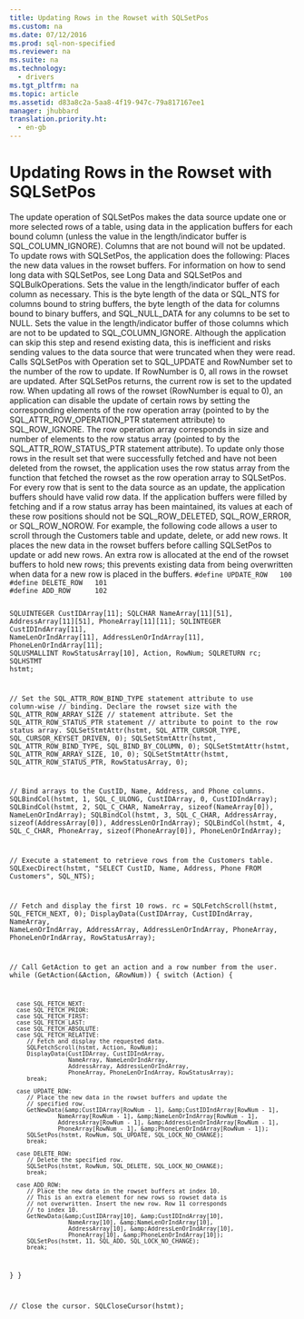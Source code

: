 ```yaml
---
title: Updating Rows in the Rowset with SQLSetPos
ms.custom: na
ms.date: 07/12/2016
ms.prod: sql-non-specified
ms.reviewer: na
ms.suite: na
ms.technology: 
  - drivers
ms.tgt_pltfrm: na
ms.topic: article
ms.assetid: d83a8c2a-5aa8-4f19-947c-79a817167ee1
manager: jhubbard
translation.priority.ht: 
  - en-gb
---
```

# Updating Rows in the Rowset with SQLSetPos
<?xml version="1.0" encoding="utf-8"?>
<developerConceptualDocument xmlns="http://ddue.schemas.microsoft.com/authoring/2003/5" xmlns:xlink="http://www.w3.org/1999/xlink" xmlns:xsi="http://www.w3.org/2001/XMLSchema-instance" xsi:schemaLocation="http://ddue.schemas.microsoft.com/authoring/2003/5 http://dduestorage.blob.core.windows.net/ddueschema/developer.xsd">
  <introduction>
    <para>The update operation of <legacyBold>SQLSetPos</legacyBold> makes the data source update one or more selected rows of a table, using data in the application buffers for each bound column (unless the value in the length/indicator buffer is SQL_COLUMN_IGNORE). Columns that are not bound will not be updated.</para>
    <para>To update rows with <legacyBold>SQLSetPos</legacyBold>, the application does the following:  </para>
    <list class="ordered">
      <listItem>
        <para>Places the new data values in the rowset buffers. For information on how to send long data with <legacyBold>SQLSetPos</legacyBold>, see <legacyLink xlink:href="e2fdf842-5e4c-46ca-bb21-4625c3324f28">Long Data and SQLSetPos and SQLBulkOperations</legacyLink>.</para>
      </listItem>
      <listItem>
        <para>Sets the value in the length/indicator buffer of each column as necessary. This is the byte length of the data or SQL_NTS for columns bound to string buffers, the byte length of the data for columns bound to binary buffers, and SQL_NULL_DATA for any columns to be set to NULL.</para>
      </listItem>
      <listItem>
        <para>Sets the value in the length/indicator buffer of those columns which are not to be updated to SQL_COLUMN_IGNORE. Although the application can skip this step and resend existing data, this is inefficient and risks sending values to the data source that were truncated when they were read.</para>
      </listItem>
      <listItem>
        <para>Calls <legacyBold>SQLSetPos</legacyBold> with <legacyItalic>Operation</legacyItalic> set to SQL_UPDATE and <legacyItalic>RowNumber</legacyItalic> set to the number of the row to update. If <legacyItalic>RowNumber</legacyItalic> is 0, all rows in the rowset are updated. </para>
      </listItem>
    </list>
    <para>After <legacyBold>SQLSetPos</legacyBold> returns, the current row is set to the updated row.</para>
    <para>When updating all rows of the rowset (<legacyItalic>RowNumber</legacyItalic> is equal to 0), an application can disable the update of certain rows by setting the corresponding elements of the row operation array (pointed to by the SQL_ATTR_ROW_OPERATION_PTR statement attribute) to SQL_ROW_IGNORE. The row operation array corresponds in size and number of elements to the row status array (pointed to by the SQL_ATTR_ROW_STATUS_PTR statement attribute). To update only those rows in the result set that were successfully fetched and have not been deleted from the rowset, the application uses the row status array from the function that fetched the rowset as the row operation array to <legacyBold>SQLSetPos</legacyBold>.</para>
    <para>For every row that is sent to the data source as an update, the application buffers should have valid row data. If the application buffers were filled by fetching and if a row status array has been maintained, its values at each of these row positions should not be SQL_ROW_DELETED, SQL_ROW_ERROR, or SQL_ROW_NOROW.</para>
    <para>For example, the following code allows a user to scroll through the Customers table and update, delete, or add new rows. It places the new data in the rowset buffers before calling <legacyBold>SQLSetPos</legacyBold> to update or add new rows. An extra row is allocated at the end of the rowset buffers to hold new rows; this prevents existing data from being overwritten when data for a new row is placed in the buffers.</para>
    <code>#define UPDATE_ROW   100
#define DELETE_ROW   101
#define ADD_ROW      102

SQLUINTEGER    CustIDArray[11];
SQLCHAR        NameArray[11][51], AddressArray[11][51], 
               PhoneArray[11][11];
SQLINTEGER     CustIDIndArray[11], NameLenOrIndArray[11], 
               AddressLenOrIndArray[11],
               PhoneLenOrIndArray[11];
SQLUSMALLINT   RowStatusArray[10], Action, RowNum;
SQLRETURN      rc;
SQLHSTMT       hstmt;

// Set the SQL_ATTR_ROW_BIND_TYPE statement attribute to use column-wise 
// binding. Declare the rowset size with the SQL_ATTR_ROW_ARRAY_SIZE 
// statement attribute. Set the SQL_ATTR_ROW_STATUS_PTR statement 
// attribute to point to the row status array.
SQLSetStmtAttr(hstmt, SQL_ATTR_CURSOR_TYPE, SQL_CURSOR_KEYSET_DRIVEN, 0);
SQLSetStmtAttr(hstmt, SQL_ATTR_ROW_BIND_TYPE, SQL_BIND_BY_COLUMN, 0);
SQLSetStmtAttr(hstmt, SQL_ATTR_ROW_ARRAY_SIZE, 10, 0);
SQLSetStmtAttr(hstmt, SQL_ATTR_ROW_STATUS_PTR, RowStatusArray, 0);

// Bind arrays to the CustID, Name, Address, and Phone columns.
SQLBindCol(hstmt, 1, SQL_C_ULONG, CustIDArray, 0, CustIDIndArray);
SQLBindCol(hstmt, 2, SQL_C_CHAR, NameArray, sizeof(NameArray[0]), NameLenOrIndArray);
SQLBindCol(hstmt, 3, SQL_C_CHAR, AddressArray, sizeof(AddressArray[0]),
            AddressLenOrIndArray);
SQLBindCol(hstmt, 4, SQL_C_CHAR, PhoneArray, sizeof(PhoneArray[0]),
            PhoneLenOrIndArray);

// Execute a statement to retrieve rows from the Customers table.
SQLExecDirect(hstmt, "SELECT CustID, Name, Address, Phone FROM Customers", SQL_NTS);

// Fetch and display the first 10 rows.
rc = SQLFetchScroll(hstmt, SQL_FETCH_NEXT, 0);
DisplayData(CustIDArray, CustIDIndArray, NameArray, NameLenOrIndArray, AddressArray,
            AddressLenOrIndArray, PhoneArray, PhoneLenOrIndArray, RowStatusArray);

// Call GetAction to get an action and a row number from the user.
while (GetAction(&amp;Action, &amp;RowNum)) {
   switch (Action) {

      case SQL_FETCH_NEXT:
      case SQL_FETCH_PRIOR:
      case SQL_FETCH_FIRST:
      case SQL_FETCH_LAST:
      case SQL_FETCH_ABSOLUTE:
      case SQL_FETCH_RELATIVE:
         // Fetch and display the requested data.
         SQLFetchScroll(hstmt, Action, RowNum);
         DisplayData(CustIDArray, CustIDIndArray,
                     NameArray, NameLenOrIndArray,
                     AddressArray, AddressLenOrIndArray,
                     PhoneArray, PhoneLenOrIndArray, RowStatusArray);
         break;

      case UPDATE_ROW:
         // Place the new data in the rowset buffers and update the 
         // specified row.
         GetNewData(&amp;CustIDArray[RowNum - 1], &amp;CustIDIndArray[RowNum - 1],
                  NameArray[RowNum - 1], &amp;NameLenOrIndArray[RowNum - 1],
                  AddressArray[RowNum - 1], &amp;AddressLenOrIndArray[RowNum - 1],
                  PhoneArray[RowNum - 1], &amp;PhoneLenOrIndArray[RowNum - 1]);
         SQLSetPos(hstmt, RowNum, SQL_UPDATE, SQL_LOCK_NO_CHANGE);
         break;

      case DELETE_ROW:
         // Delete the specified row.
         SQLSetPos(hstmt, RowNum, SQL_DELETE, SQL_LOCK_NO_CHANGE);
         break;

      case ADD_ROW:
         // Place the new data in the rowset buffers at index 10. 
         // This is an extra element for new rows so rowset data is 
         // not overwritten. Insert the new row. Row 11 corresponds 
         // to index 10.
         GetNewData(&amp;CustIDArray[10], &amp;CustIDIndArray[10],
                     NameArray[10], &amp;NameLenOrIndArray[10],
                     AddressArray[10], &amp;AddressLenOrIndArray[10],
                     PhoneArray[10], &amp;PhoneLenOrIndArray[10]);
         SQLSetPos(hstmt, 11, SQL_ADD, SQL_LOCK_NO_CHANGE);
         break;
   }
}

// Close the cursor.
SQLCloseCursor(hstmt);</code>
  </introduction>
  <relatedTopics />
</developerConceptualDocument>